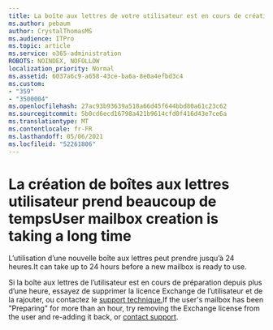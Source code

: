 ```yaml
---
title: La boîte aux lettres de votre utilisateur est en cours de création
ms.author: pebaum
author: CrystalThomasMS
ms.audience: ITPro
ms.topic: article
ms.service: o365-administration
ROBOTS: NOINDEX, NOFOLLOW
localization_priority: Normal
ms.assetid: 6037a6c9-a658-43ce-ba6a-8e0a4efbd3c4
ms.custom:
- "359"
- "3500004"
ms.openlocfilehash: 27ac93b93639a518a66d45f644bbd80a61c23c62
ms.sourcegitcommit: 5b0cd6ecd16798a421b9614cfd0f416d43e7ce6a
ms.translationtype: MT
ms.contentlocale: fr-FR
ms.lasthandoff: 05/06/2021
ms.locfileid: "52261806"
---
```

# <a name="user-mailbox-creation-is-taking-a-long-time"></a><span data-ttu-id="58178-102">La création de boîtes aux lettres utilisateur prend beaucoup de temps</span><span class="sxs-lookup"><span data-stu-id="58178-102">User mailbox creation is taking a long time</span></span>

<span data-ttu-id="58178-103">L’utilisation d’une nouvelle boîte aux lettres peut prendre jusqu’à 24 heures.</span><span class="sxs-lookup"><span data-stu-id="58178-103">It can take up to 24 hours before a new mailbox is ready to use.</span></span>
  
<span data-ttu-id="58178-104">Si la boîte aux lettres de l’utilisateur est en cours de préparation depuis plus d’une heure, essayez de supprimer la licence Exchange de l’utilisateur et de la rajouter, ou contactez le [support technique.](/microsoft-365/admin/contact-support-for-business-products?tabs=online)</span><span class="sxs-lookup"><span data-stu-id="58178-104">If the user's mailbox has been "Preparing" for more than an hour, try removing the Exchange license from the user and re-adding it back, or [contact support](/microsoft-365/admin/contact-support-for-business-products?tabs=online).</span></span>
